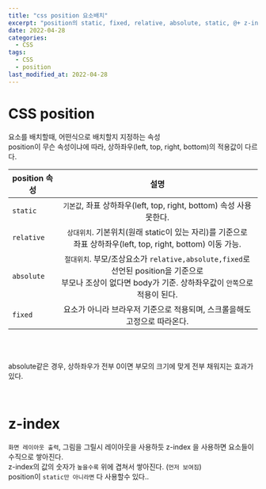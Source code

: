 ```yaml
---
title: "css position 요소배치"
excerpt: "position의 static, fixed, relative, absolute, static, @+ z-index.."
date: 2022-04-28
categories:
  - CSS
tags:
  - CSS
  - position
last_modified_at: 2022-04-28
---
```


# CSS position

요소를 배치할때, 어떤식으로 배치할지 지정하는 속성  
position이 무슨 속성이냐에 따라, 상하좌우(left, top, right, bottom)의 적용값이 다르다.

| position 속성 |                                                                              설명                                                                              |
| ------------- | :------------------------------------------------------------------------------------------------------------------------------------------------------------: |
| `static`      |                                              `기본값`, 좌표 상하좌우(left, top, right, bottom) 속성 사용 못한다.                                               |
| `relative`    |                        `상대위치`. 기본위치(원래 static이 있는 자리)를 기준으로 <Br> 좌표 상하좌우(left, top, right, bottom) 이동 가능.                        |
| `absolute`    | `절대위치`. 부모/조상요소가 `relative,absolute,fixed`로 선언된 position을 기준으로 <Br> 부모나 조상이 없다면 body가 기준. 상하좌우값이 `안쪽`으로 적용이 된다. |
| `fixed`       |                                           요소가 아니라 브라우저 기준으로 적용되며, 스크롤을해도 고정으로 따라온다.                                            |

<Br>

<Br>

absolute같은 경우, 상하좌우가 전부 0이면 부모의 크기에 맞게 전부 채워지는 효과가 있다.

<Br>

# z-index

`화면 레이아웃 출력`, 그림을 그릴시 레이아웃을 사용하듯 z-index
을 사용하면 요소들이 수직으로 쌓아진다.  
z-index의 값의 숫자가 `높을수록` 위에 겹쳐서 쌓아진다. (`먼저 보여짐`)  
position이 `static만 아니라면` 다 사용할수 있다..
